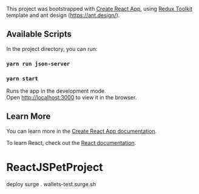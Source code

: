 This project was bootstrapped with [Create React App](https://github.com/facebook/create-react-app), using [Redux Toolkit](https://redux-toolkit.js.org/) template and ant design (https://ant.design/).

## Available Scripts

In the project directory, you can run:

### `yarn run json-server`

### `yarn start`

Runs the app in the development mode.<br />
Open [http://localhost:3000](http://localhost:3000) to view it in the browser.
## Learn More

You can learn more in the [Create React App documentation](https://facebook.github.io/create-react-app/docs/getting-started).

To learn React, check out the [React documentation](https://reactjs.org/).
# ReactJSPetProject

deploy surge . wallets-test.surge.sh